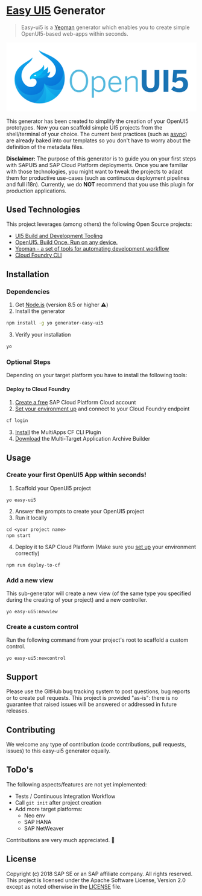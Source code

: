 # [Easy UI5](https://ui5.sap.com/) Generator
>Easy-ui5 is a [Yeoman](http://yeoman.io/) generator which enables you to create simple OpenUI5-based web-apps within seconds.

<!-- *********************************************************************** -->

![OpenUI5 Logo](./docs/openui5.png)

This generator has been created to simplify the creation of your OpenUI5 prototypes. Now you can scaffold simple UI5 projects from the shell/terminal of your choice. The current best practices (such as [async](https://blogs.sap.com/2018/12/18/ui5ers-buzz-41-best-practices-for-async-loading-in-ui5/)) are already baked into our templates so you don't have to worry about the definition of the metadata files.

**Disclaimer:** The purpose of this generator is to guide you on your first steps with SAPUI5 and SAP Cloud Platform deployments. Once you are familiar with those technologies, you might want to tweak the projects to adapt them for productive use-cases (such as continuous deployment pipelines and full i18n).
Currently, we do **NOT** recommend that you use this plugin for production applications.


<!-- *********************************************************************** -->
## Used Technologies
This project leverages (among others) the following Open Source projects:
* [UI5 Build and Development Tooling](https://github.com/SAP/ui5-tooling)
* [OpenUI5. Build Once. Run on any device.](https://github.com/SAP/openui5)
* [Yeoman - a set of tools for automating development workflow](https://github.com/yeoman/yeoman)
* [Cloud Foundry CLI](https://github.com/cloudfoundry/cli)

<!-- *********************************************************************** -->
## Installation
### Dependencies

1. Get [Node.js](https://nodejs.org/en/download/) (version 8.5 or higher ⚠️)
2. Install the generator
```sh
npm install -g yo generator-easy-ui5
```
3. Verify your installation
```sh
yo
```


### Optional Steps
Depending on your target platform you have to install the following tools:
#### Deploy to Cloud Foundry
1. [Create a free](https://developers.sap.com/mena/tutorials/hcp-create-trial-account.html) SAP Cloud Platform Cloud  account
2. [Set your environment up](https://developers.sap.com/tutorials/hcp-cf-getting-started.html) and connect to your Cloud Foundry endpoint
  ```sh
  cf login
  ```
3. [Install](https://github.com/cloudfoundry-incubator/multiapps-cli-plugin) the MultiApps CF CLI Plugin
4. [Download](https://tools.hana.ondemand.com/additional/mta_archive_builder-1.1.7.jar) the Multi-Target Application Archive Builder


## Usage
### Create your first OpenUI5 App within seconds!

1. Scaffold your OpenUI5 project
```
yo easy-ui5
```
2. Answer the prompts to create your OpenUI5 project
3. Run it locally
```
cd <your project name>
npm start
```
4. Deploy it to SAP Cloud Platform (Make sure you [set up](#deploy-to-cloud-foundry)  your environment correctly)
```
npm run deploy-to-cf
```

### Add a new view
This sub-generator will create a new view (of the same type you specified during the creating of your project)  and a new controller.
```
yo easy-ui5:newview
```


### Create a custom control
Run the following command from your project's root to scaffold a custom control.
```
yo easy-ui5:newcontrol
```


<!-- *********************************************************************** -->
## Support

Please use the GitHub bug tracking system to post questions, bug reports or to create pull requests.
This project is provided "as-is": there is no guarantee that raised issues will be answered or addressed in future releases.

<!-- *********************************************************************** -->
## Contributing

We welcome any type of contribution (code contributions, pull requests, issues) to this easy-ui5 generator equally.

<!-- *********************************************************************** -->
## ToDo's

The following aspects/features are not yet implemented:
* Tests / Continuous Integration Workflow
* Call `git init` after project creation
* Add more target platforms:
  * Neo env
  * SAP HANA
  * SAP NetWeaver

Contributions are very much appreciated. 🥳

## License

Copyright (c) 2018 SAP SE or an SAP affiliate company. All rights reserved.
This project is licensed under the Apache Software License, Version 2.0 except as noted otherwise in the [LICENSE](LICENSE) file.
